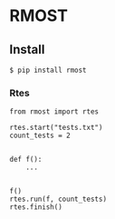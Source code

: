 # RMOST

## Install
    $ pip install rmost
### Rtes
    from rmost import rtes

    rtes.start("tests.txt")
    count_tests = 2
    
    
    def f():
        ...
    
    
    f()
    rtes.run(f, count_tests)
    rtes.finish()
